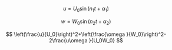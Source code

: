 $$ u=U_0\sin \left(n_1t+\alpha _1\right) $$

$$ w=W_0\sin \left(n_2t+\alpha _2\right) $$

$$ \left(\frac{u}{U_0}\right)^2+\left(\frac{\omega }{W_0}\right)^2-2\frac{u\omega }{U_0W_0} $$

